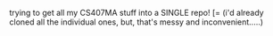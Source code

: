 trying to get all my CS407MA stuff into a SINGLE repo!   [=
(i'd already cloned all the individual ones, but, that's messy and inconvenient.....)